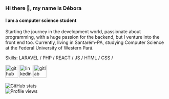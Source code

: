 ### Hi there 👋, my name is Débora
#### I am a computer science student
Starting the journey in the development world, passionate about programming, with a huge passion for the backend, but I venture into the front end too. Currently, living in Santarém-PA, studying Computer Science at the Federal University of Western Pará.

Skills: LARAVEL /  PHP / REACT / JS / HTML / CSS /



[<img src='https://cdn.jsdelivr.net/npm/simple-icons@3.0.1/icons/github.svg' alt='github' height='40'>](https://github.com/devcavalcante)  [<img src='https://cdn.jsdelivr.net/npm/simple-icons@3.0.1/icons/linkedin.svg' alt='linkedin' height='40'>](https://www.linkedin.com/in/edin.com/in/débora-cavalcante-171633142//)  [<img src='https://cdn.jsdelivr.net/npm/simple-icons@3.0.1/icons/gitlab.svg' alt='gitlab' height='40'>](edin.com/in/débora-cavalcante-171633142/)  

![GitHub stats](https://github-readme-stats.vercel.app/api?username=devcavalcante&show_icons=true)  
![Profile views](https://gpvc.arturio.dev/devcavalcante)  
